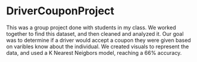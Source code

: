 # DriverCouponProject

This was a group project done with students in my class. We worked together to find this dataset, and then cleaned and analyzed it. Our goal was to determine if a driver would accept a coupon they were given based on varibles know about the individual. We created visuals to represent the data, and used a K Nearest Neigbors model, reaching a 66% accuracy.
